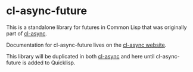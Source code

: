 cl-async-future
===============
This is a standalone library for futures in Common Lisp that was originally part
of [cl-async](https://github.com/orthecreedence/cl-async).

Documentation for cl-async-future lives on the [cl-async website](http://orthecreedence.github.com/cl-async/future).

This library will be duplicated in both [cl-async](https://github.com/orthecreedence/cl-async)
and here until cl-async-future is added to Quicklisp.
